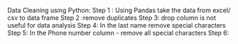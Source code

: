 Data Cleaning using Python:
Step 1 : Using Pandas take the data from excel/ csv to data frame 
Step 2 :remove duplicates
Step 3: drop column is not useful for data analysis
Step 4: In the last name remove special characters
Step 5: In the Phone number column - remove all special characters
Step 6: 
